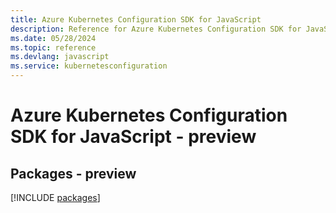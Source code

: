 ```yaml
---
title: Azure Kubernetes Configuration SDK for JavaScript
description: Reference for Azure Kubernetes Configuration SDK for JavaScript
ms.date: 05/28/2024
ms.topic: reference
ms.devlang: javascript
ms.service: kubernetesconfiguration
---
```

# Azure Kubernetes Configuration SDK for JavaScript - preview
## Packages - preview
[!INCLUDE [packages](kubernetes-configuration-index.md)]